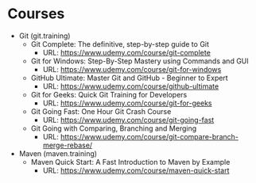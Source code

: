 # Courses

* Git (git.training)
  * Git Complete: The definitive, step-by-step guide to Git
    * URL: https://www.udemy.com/course/git-complete
  * Git for Windows: Step-By-Step Mastery using Commands and GUI
    * URL: https://www.udemy.com/course/git-for-windows
  * GitHub Ultimate: Master Git and GitHub - Beginner to Expert
    * URL: https://www.udemy.com/course/github-ultimate
  * Git for Geeks: Quick Git Training for Developers
    * URL: https://www.udemy.com/course/git-for-geeks
  * Git Going Fast: One Hour Git Crash Course
    * URL: https://www.udemy.com/course/git-going-fast
  * Git Going with Comparing, Branching and Merging
    * URL: https://www.udemy.com/course/git-compare-branch-merge-rebase/
* Maven (maven.training)
  * Maven Quick Start: A Fast Introduction to Maven by Example
    * URL: https://www.udemy.com/course/maven-quick-start
